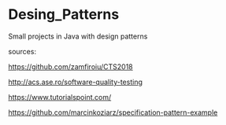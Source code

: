 # Desing_Patterns
Small projects in Java with design patterns

sources:

https://github.com/zamfiroiu/CTS2018

http://acs.ase.ro/software-quality-testing

https://www.tutorialspoint.com/

https://github.com/marcinkoziarz/specification-pattern-example

